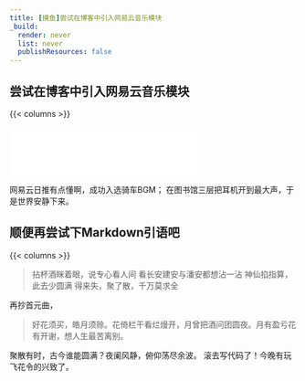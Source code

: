 ```yaml
---
title: [摸鱼]尝试在博客中引入网易云音乐模块
_build:
  render: never
  list: never
  publishResources: false
---
```


## 尝试在博客中引入网易云音乐模块
{{< columns >}}

<iframe frameborder="no" border="0" marginwidth="0" marginheight="0" width=330 height=86 src="//music.163.com/outchain/player?type=2&id=1340543218&auto=1&height=66"></iframe>

网易云日推有点懂啊，成功入选骑车BGM；
在图书馆三层把耳机开到最大声，于是世界安静下来。

## 顺便再尝试下Markdown引语吧
{{< columns >}}

> 拈杯酒眯着眼，说专心看人间
看长安建安与潘安都想沾一沾
神仙掐指算，此去少圆满
得来失，聚了散，千万莫求全

再抄首元曲，

> 好花须买，皓月须赊。花倚栏干看烂熳开，月曾把酒问团圆夜。月有盈亏花有开谢，想人生最苦离别。

聚散有时，古今谁能圆满？夜阑风静，俯仰荡尽余波。
滚去写代码了！今晚有玩飞花令的兴致了。